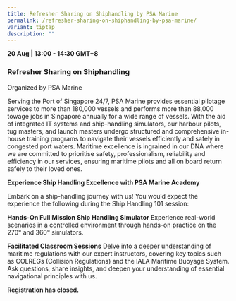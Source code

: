 ```yaml
---
title: Refresher Sharing on Shiphandling by PSA Marine
permalink: /refresher-sharing-on-shiphandling-by-psa-marine/
variant: tiptap
description: ""
---
```

<p><strong>20 Aug | 13:00 - 14:30 GMT+8</strong>
</p>
<h3>Refresher Sharing on Shiphandling</h3>
<p>Organized by PSA Marine</p>
<p>Serving the Port of Singapore 24/7, PSA Marine provides essential pilotage
services to more than 180,000 vessels and performs more than 88,000 towage
jobs in Singapore annually for a wide range of vessels. With the aid of
integrated IT systems and ship-handling simulators, our harbour pilots,
tug masters, and launch masters undergo structured and comprehensive in-house
training programs to navigate their vessels efficiently and safely in congested
port waters. Maritime excellence is ingrained in our DNA where we are committed
to prioritise safety, professionalism, reliability and efficiency in our
services, ensuring maritime pilots and all on board return safely to their
loved ones.</p>
<p><strong>Experience Ship Handling Excellence with PSA Marine Academy</strong>
</p>
<p>Embark on a ship-handling journey with us! You would expect the experience
the following during the Ship Handling 101 session:</p>
<p></p>
<p><strong>Hands-On Full Mission Ship Handling Simulator</strong> Experience
real-world scenarios in a controlled environment through hands-on practice
on the 270° and 360° simulators.</p>
<p><strong>Facilitated Classroom Sessions</strong> Delve into a deeper understanding
of maritime regulations with our expert instructors, covering key topics
such as COLREGs (Collision Regulations) and the IALA Maritime Buoyage System.
Ask questions, share insights, and deepen your understanding of essential
navigational principles with us.</p>
<p style="font-weight:600;">Registration has closed.</p>
<p></p>
<p></p>
